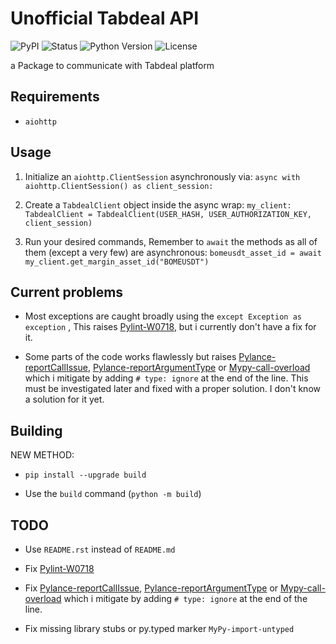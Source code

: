 # Unofficial Tabdeal API

![PyPI](https://img.shields.io/pypi/v/unofficial-tabdeal-api.svg)
![Status](https://img.shields.io/pypi/status/unofficial-tabdeal-api.svg)
![Python Version](https://img.shields.io/pypi/pyversions/unofficial-tabdeal-api)
![License](https://img.shields.io/pypi/l/unofficial-tabdeal-api)



a Package to communicate with Tabdeal platform

## Requirements

- `aiohttp`

## Usage

1. Initialize an `aiohttp.ClientSession` asynchronously via:
`async with aiohttp.ClientSession() as client_session:`

2. Create a `TabdealClient` object inside the async wrap:
`my_client: TabdealClient = TabdealClient(USER_HASH, USER_AUTHORIZATION_KEY, client_session)`
3. Run your desired commands, Remember to `await` the methods as all of them (except a very few) are asynchronous:
`bomeusdt_asset_id = await my_client.get_margin_asset_id("BOMEUSDT")`

## Current problems

- Most exceptions are caught broadly using the `except Exception as exception`
  , This raises [Pylint-W0718](https://pylint.readthedocs.io/en/latest/user_guide/messages/warning/broad-exception-caught.html), but i currently don't have a fix for it.

- Some parts of the code works flawlessly but raises [Pylance-reportCallIssue](https://github.com/microsoft/pyright/blob/main/docs/configuration.md#reportCallIssue), [Pylance-reportArgumentType](https://github.com/microsoft/pyright/blob/main/docs/configuration.md#reportArgumentType) or [Mypy-call-overload](https://mypy.readthedocs.io/en/latest/error_code_list.html#code-call-overload) which i mitigate by adding `# type: ignore` at the end of the line. This must be investigated later and fixed with a proper solution. I don't know a solution for it yet.

## Building

NEW METHOD:

- `pip install --upgrade build`

- Use the `build` command (`python -m build`)

## TODO

- Use `README.rst` instead of `README.md`

- Fix [Pylint-W0718](https://pylint.readthedocs.io/en/latest/user_guide/messages/warning/broad-exception-caught.html)

- Fix [Pylance-reportCallIssue](https://github.com/microsoft/pyright/blob/main/docs/configuration.md#reportCallIssue), [Pylance-reportArgumentType](https://github.com/microsoft/pyright/blob/main/docs/configuration.md#reportArgumentType) or [Mypy-call-overload](https://mypy.readthedocs.io/en/latest/error_code_list.html#code-call-overload) which i mitigate by adding `# type: ignore` at the end of the line.

- Fix missing library stubs or py.typed marker `MyPy-import-untyped`
